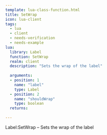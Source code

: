 ```yaml
---
template: lua-class-function.html
title: SetWrap
icon: lua-client
tags:
  - lua
  - client
  - needs-verification
  - needs-example
lua:
  library: Label
  function: SetWrap
  realm: client
  description: "Sets the wrap of the label"
  
  arguments:
  - position: 1
    name: "label"
    type: Label
  - position: 2
    name: "shouldWrap"
    type: boolean
  returns:
    
---
```


<div class="lua__search__keywords">
Label:SetWrap &#x2013; Sets the wrap of the label
</div>
